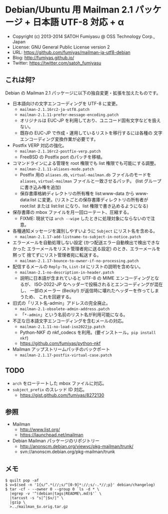 Debian/Ubuntu 用 Mailman 2.1 パッケージ + 日本語 UTF-8 対応 + α
======================================================================

  * Copyright (c) 2013-2014 SATOH Fumiyasu @ OSS Technology Corp., Japan
  * License: GNU General Public License version 2
  * URL: <https://github.com/fumiyas/mailman-ja-utf8-debian>
  * Blog: <http://fumiyas.github.io/>
  * Twitter: <https://twitter.com/satoh_fumiyasu>

これは何?
----------------------------------------------------------------------

Debian の Mailman 2.1 パッケージに以下の独自変更・拡張を加えたものです。

  * 日本語向けの文字エンコーディングを UTF-8 に変更。
    * `mailman-2.1.16rc2-ja-utf8.patch`
    * `mailman-2.1.11-prefer-message-encoding.patch`
    * オリジナルは EUC-JP を利用しており、ユニコード固有文字などを扱えない。
    * 既存の EUC-JP で作成・運用しているリストを移行するには各種の
      文字エンコーディング変換作業が必要です。
  * Postfix VERP 対応の強化。
    * `mailman-2.1.16rc2-postfix-verp.patch`
    * FreeBSD の Postfix port のパッチを移植。
  * コマンドラインによる管理を root 権限でも list 権限でも可能にする調整。
    * `mailman-2.1.11-aliases-mode.patch`
    * Postfix 用の `aliases.db`, `virtual-mailman.db` ファイルのモードを
      `aliases`, `virtual-mailman` ファイルと一致させるパッチ。
      (list グループに書き込み権を追加)
    * 保存書庫格納ディレクトリの所有権を list:www-data から www-data:list
      に変更。(リストごとの保存書庫ディレクトリの所有者が root:list または
      list:list になり、list 権限で書き込めるようになる)
  * 保存書庫の mbox ファイルを月一回ローテート、圧縮する。
    * FIXME: 現状では `arch --wipe` したときに処理対象にならないので注意。
  * 各種通知メッセージを識別しやすいように `Subject` にリスト名を含める。
    * `mailman-2.1.17-add-listname-to-subject-in-notice.patch`
  * エラーメールを自動処理しない設定 (かつ配送エラー自動検出で検出できなかった
    エラーメールをリスト管理者宛に送る設定) のとき、エラーメールを黙って
    捨てずにリスト管理者宛に転送する。
    * `mailman-2.1.17-bounce-to-owner-if-no-processing.patch`
  * 配信するメールの `Reply-To`, `List-Id` にリストの説明を含めない。
    * `mailman-2.1-no-description-in-header.patch`
    * 説明に日本語が含まれていると UTF-8 の MIME エンコーディングとなるが、
      ISO-2022-JP なヘッダーで投稿されるとエンコーディングが混在し、
      一部のメーラー (Becky!) が返信時に壊れたヘッダーを作ってしまうため、
      これを回避する。
  * 旧式の「リスト名-admin」アドレスの完全廃止。
    * `mailman-2.1-obsolete-admin-address.patch`
    * 「`*-admin`」という名前のリスト名が利用可能になる。
  * 不正な日本語文字エンコーディングを含むメールの対応。
    * `mailman-2.1.11-no-load-iso2022jp.patch`
    * Python-NKF の nkf_codecs を利用。(要インストール。`pip install nkf`)
    * https://github.com/fumiyas/python-nkf
  * Mailman アップストリームパッチのバックポート
    * `mailman-2.1.17-postfix-virtual-case.patch`

TODO
----------------------------------------------------------------------

  * `arch` をローテートした mbox ファイルに対応。
  * `subject_prefix` のスレッド ID 対応。
    * https://gist.github.com/fumiyas/8272130

参照
----------------------------------------------------------------------

  * Mailman
    * http://www.list.org/
    * https://launchpad.net/mailman
  * Debian Mailman パッケージのリポジトリー
    * http://anonscm.debian.org/viewvc/pkg-mailman/trunk/
    * svn://anonscm.debian.org/pkg-mailman/trunk

メモ
----------------------------------------------------------------------

``` console
$ quilt pop -af
$ v=$(sed -n '1{s/^.*(//;s/^[0-9]*://;s/-.*//;p}' debian/changelog)
$ tar -cf - --owner 0 --group 0 `ls -d * \
  |egrep -v '^(debian|tags|README\.md)$'` \
  |tarcust -s "s|^|$v/|" \
  |gzip \
  >../mailman_$v.orig.tar.gz
```

